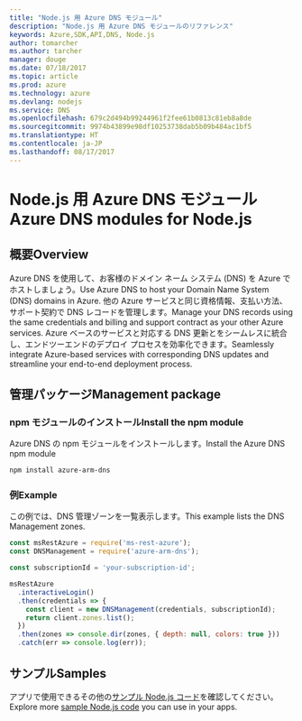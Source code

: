 ```yaml
---
title: "Node.js 用 Azure DNS モジュール"
description: "Node.js 用 Azure DNS モジュールのリファレンス"
keywords: Azure,SDK,API,DNS, Node.js
author: tomarcher
ms.author: tarcher
manager: douge
ms.date: 07/18/2017
ms.topic: article
ms.prod: azure
ms.technology: azure
ms.devlang: nodejs
ms.service: DNS
ms.openlocfilehash: 679c2d494b99244961f2fee61b0813c81eb8a8de
ms.sourcegitcommit: 9974b43899e98df10253738dab5b09b484ac1bf5
ms.translationtype: HT
ms.contentlocale: ja-JP
ms.lasthandoff: 08/17/2017
---
```

# <a name="azure-dns-modules-for-nodejs"></a><span data-ttu-id="2c816-104">Node.js 用 Azure DNS モジュール</span><span class="sxs-lookup"><span data-stu-id="2c816-104">Azure DNS modules for Node.js</span></span>

## <a name="overview"></a><span data-ttu-id="2c816-105">概要</span><span class="sxs-lookup"><span data-stu-id="2c816-105">Overview</span></span>

<span data-ttu-id="2c816-106">Azure DNS を使用して、お客様のドメイン ネーム システム (DNS) を Azure でホストしましょう。</span><span class="sxs-lookup"><span data-stu-id="2c816-106">Use Azure DNS to host your Domain Name System (DNS) domains in Azure.</span></span> <span data-ttu-id="2c816-107">他の Azure サービスと同じ資格情報、支払い方法、サポート契約で DNS レコードを管理します。</span><span class="sxs-lookup"><span data-stu-id="2c816-107">Manage your DNS records using the same credentials and billing and support contract as your other Azure services.</span></span> <span data-ttu-id="2c816-108">Azure ベースのサービスと対応する DNS 更新とをシームレスに統合し、エンドツーエンドのデプロイ プロセスを効率化できます。</span><span class="sxs-lookup"><span data-stu-id="2c816-108">Seamlessly integrate Azure-based services with corresponding DNS updates and streamline your end-to-end deployment process.</span></span>

## <a name="management-package"></a><span data-ttu-id="2c816-109">管理パッケージ</span><span class="sxs-lookup"><span data-stu-id="2c816-109">Management package</span></span>

### <a name="install-the-npm-module"></a><span data-ttu-id="2c816-110">npm モジュールのインストール</span><span class="sxs-lookup"><span data-stu-id="2c816-110">Install the npm module</span></span>

<span data-ttu-id="2c816-111">Azure DNS の npm モジュールをインストールします。</span><span class="sxs-lookup"><span data-stu-id="2c816-111">Install the Azure DNS npm module</span></span>

```bash
npm install azure-arm-dns
```

### <a name="example"></a><span data-ttu-id="2c816-112">例</span><span class="sxs-lookup"><span data-stu-id="2c816-112">Example</span></span>

<span data-ttu-id="2c816-113">この例では、DNS 管理ゾーンを一覧表示します。</span><span class="sxs-lookup"><span data-stu-id="2c816-113">This example lists the DNS Management zones.</span></span>

```javascript
const msRestAzure = require('ms-rest-azure');
const DNSManagement = require('azure-arm-dns');

const subscriptionId = 'your-subscription-id';

msRestAzure
  .interactiveLogin()
  .then(credentials => {
    const client = new DNSManagement(credentials, subscriptionId);
    return client.zones.list();
  })
  .then(zones => console.dir(zones, { depth: null, colors: true }))
  .catch(err => console.log(err));
```

## <a name="samples"></a><span data-ttu-id="2c816-114">サンプル</span><span class="sxs-lookup"><span data-stu-id="2c816-114">Samples</span></span>

<span data-ttu-id="2c816-115">アプリで使用できるその他の[サンプル Node.js コード](https://azure.microsoft.com/resources/samples/?platform=nodejs)を確認してください。</span><span class="sxs-lookup"><span data-stu-id="2c816-115">Explore more [sample Node.js code](https://azure.microsoft.com/resources/samples/?platform=nodejs) you can use in your apps.</span></span>
